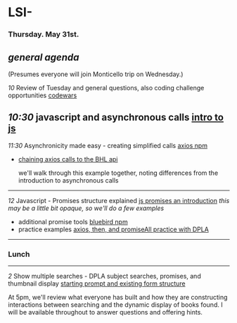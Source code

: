 # LSI- #

### Thursday. May 31st. ###

*general agenda* 
---
(Presumes everyone will join Monticello trip on Wednesday.) 


*10* Review of Tuesday and general questions, also coding challenge opportunities [codewars](https://www.codewars.com/)

*10:30* javascript and asynchronous calls [intro to js](https://www.codecademy.com/learn/introduction-to-javascript) 
---
*11:30* Asynchronicity made easy - creating simplified calls [axios npm](https://www.npmjs.com/package/axios) 
+ [chaining axios calls to the BHL api](./) 

   we'll walk through this example together, noting differences from the introduction to asynchronous calls
---
*12* Javascript - Promises structure explained [js promises an introduction](https://developers.google.com/web/fundamentals/primers/promises#whats-all-the-fuss-about) *this may be a little bit opaque, so we'll do a few examples*
+ additional promise tools [bluebird npm](https://www.npmjs.com/package/bluebird)
+ practice examples [axios, then, and promiseAll practice with DPLA](./)
   
---
### Lunch
---
   
*2* Show multiple searches - DPLA subject searches, promises, and thumbnail display [starting prompt and existing form structure](./)  

   At 5pm, we'll review what everyone has built and how they are constructing interactions between searching and the dynamic display of books found. I will be available throughout to answer questions and offering hints.
   
   
  
